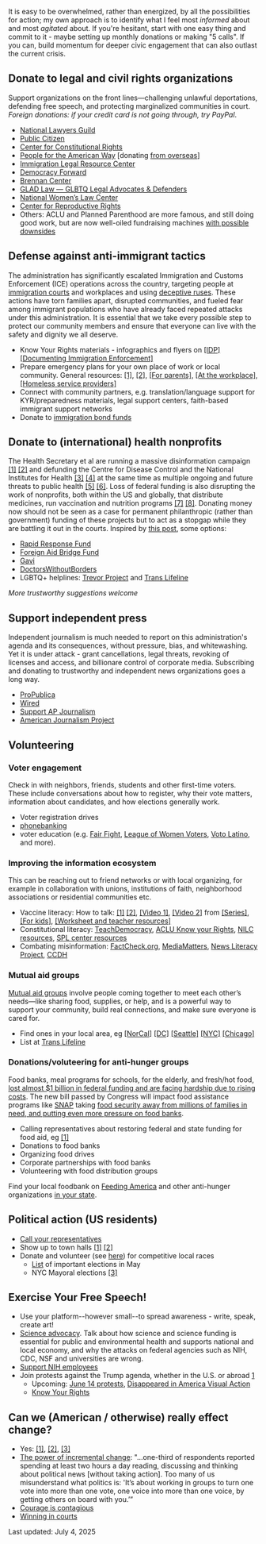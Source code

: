It is easy to be overwhelmed, rather than energized, by all the possibilities for action; my own approach is to identify what I feel most *informed* about and most *agitated* about. If you're hesitant, start with one easy thing and commit to it - maybe setting up monthly donations or making "5 calls". If you can, build momentum for deeper civic engagement that can also outlast the current crisis.
 
## Donate to legal and civil rights organizations
Support organizations on the front lines—challenging unlawful deportations, defending free speech, and protecting marginalized communities in court. *Foreign donations: if your credit card is not going through, try PayPal*.
- [National Lawyers Guild](https://www.nlg.org/donate)
- [Public Citizen](https://www.citizen.org/)
- [Center for Constitutional Rights](https://ccrjustice.org/)
- [People for the American Way](https://www.pfaw.org/) [donating [from overseas](https://act.pfaw.org/donate/donate-to-people-for-the-american-way-international/?source=pfaw_faq&&)]
- [Immigration Legal Resource Center](https://www.ilrc.org/who-we-are)
- [Democracy Forward](https://www.democracyforward.org/)
- [Brennan Center](https://www.brennancenter.org/)
- [GLAD Law — GLBTQ Legal Advocates & Defenders](https://www.glad.org/)
- [National Women’s Law Center](https://nwlc.org/)
- [Center for Reproductive Rights](https://reproductiverights.org/)
- Others: ACLU and Planned Parenthood are more famous, and still doing good work, but are now well-oiled fundraising machines [with possible downsides](https://www.newyorker.com/news/our-columnists/the-asymmetry-in-the-abortion-rights-movement)

## Defense against anti-immigrant tactics
The administration has significantly escalated Immigration and Customs Enforcement (ICE) operations across the country, targeting people at [immigration courts](https://www.theguardian.com/us-news/2025/may/22/ice-arrests-immigration-courts) and workplaces and using [deceptive ruses](https://www.immigrantdefenseproject.org/ice-ruses/). These actions have torn families apart, disrupted communities, and fueled fear among immigrant populations who have already faced repeated attacks under this administration. It is essential that we take every possible step to protect our community members and ensure that everyone can live with the safety and dignity we all deserve.

- Know Your Rights materials - infographics and flyers on [[IDP]](https://www.immigrantdefenseproject.org/know-your-rights-with-ice/) [[Documenting Immigration Enforcement]](https://library.witness.org/product/filming-immigration-enforcement/)
- Prepare emergency plans for your own place of work or local community. General resources: [[1]](https://www.clasp.org/immigration-raid-resources/), [[2]](https://michiganimmigrant.org/sites/default/files/2025-03/preparing-your-community-for-immigration-raids-toolkit-2025.pdf), [[For parents]](https://www.immigrantdefenseproject.org/wp-content/uploads/Emergency-Preparedness-Toolkit.pdf), [[At the workplace]](https://www.nyic.org/wp-content/uploads/2025/01/Immigration-Enforcement-at-the-Workplace-NYIC-2024.12.13-1.pdf), [[Homeless service providers]](https://homelesslaw.org/wp-content/uploads/2025/01/ICE-Guidance.pdf) 
- Connect with community partners, e.g. translation/language support for KYR/preparedness materials, legal support centers, faith-based immigrant support networks
- Donate to [immigration bond funds](https://www.communityjusticeexchange.org/en/nbfn-directory_)

  
## Donate to (international) health nonprofits
The Health Secretary et al are running a massive disinformation campaign [[1]](https://www.npr.org/sections/shots-health-news/2025/03/28/nx-s1-5344010/fda-peter-marks-rfk-jr) [[2]](https://www.theguardian.com/us-news/2025/apr/16/rjk-jr-rise-autism-diagnoses) and defunding the Centre for Disease Control and the National Institutes for Health [[3]](https://www.wired.com/story/cdc-gutted-rif/) [[4]](https://www.nature.com/articles/d41586-025-01099-8) at the same time as multiple ongoing and future threats to public health [[5]](https://healthpolicy-watch.news/us-measles-cases-soar-as-health-secretary-sends-mixed-messages-about-vaccines/) [[6]](https://www.theguardian.com/world/2025/feb/16/monday-briefing-whether-it-becomes-a-pandemic-or-not-the-bird-flu-crisis-warrants-attention). Loss of federal funding is also disrupting the work of nonprofits, both within the US and globally, that distribute medicines, run vaccination and nutrition programs [[7]](https://apnews.com/article/trump-africa-aid-freeze-pepfar-usaid-hiv-d1c34ac35af30e8f680f580f7d1b3029) [[8]](https://www.nytimes.com/2025/02/27/health/usaid-contract-terminations.html). Donating money now should not be seen as a case for permanent philanthropic (rather than government) funding of these projects but to act as a stopgap while they are battling it out in the courts. Inspired by [this post](https://www.scientificdiscovery.dev/p/we-dont-have-to-sit-back-and-just), some options: 

- [Rapid Response Fund](https://www.founderspledge.com/funds/rapid-response-fund)
- [Foreign Aid Bridge Fund](https://www.foreignaidbridgefund.org/)
- [Gavi](https://www.gavi.org/donate)
- [DoctorsWithoutBorders](https://www.doctorswithoutborders.org/)
- LGBTQ+ helplines: [Trevor Project](https://www.thetrevorproject.org/get-help/) and [Trans Lifeline](https://translifeline.org/)

*More trustworthy suggestions welcome*

## Support independent press
Independent journalism is much needed to report on this administration's agenda and its consequences, without pressure, bias, and whitewashing. Yet it is under attack - grant cancellations, legal threats, revoking of licenses and access, and billionare control of corporate media. Subscribing and donating to trustworthy and independent news organizations goes a long way.
- [ProPublica](https://www.propublica.org/)
- [Wired](https://www.wired.com/)
- [Support AP Journalism](https://apnews.com/donate)
- [American Journalism Project](https://www.theajp.org/our-portfolio/)

## Volunteering

### Voter engagement
Check in with neighbors, friends, students and other first-time voters. These include conversations about how to register, why their vote matters, information about candidates, and how elections generally work.
- Voter registration drives
- [phonebanking](https://www.impactive.io/blog/what-is-phone-banking-and-why-is-it-important)
- voter education (e.g. [Fair Fight](https://www.fairfight.com/lfgv), [League of Women Voters](https://www.lwv.org/), [Voto Latino](https://votolatino.org/understand/), and more).

### Improving the information ecosystem 
This can be reaching out to friend networks or with local organizing, for example in collaboration with unions, institutions of faith, neighborhood associations or residential communities etc.
   - Vaccine literacy: How to talk: [[1]](https://www.unicef.org/how-talk-about-vaccines) [[2]](https://gillings-projects.unc.edu/cph-articles/how-do-i-talk-about-vaccines), [[Video 1]](https://www.youtube.com/watch?v=ZjlINJWJm_k), [[Video 2]](https://www.youtube.com/watch?v=pMllRXkzDsA&list=PLuhZ6_ONjgIlg_LXSb4kOJpAVGLvzzNJd&index=1) from [[Series]](https://www.youtube.com/@Stanford_CHE/playlists), [[For kids]](https://www.chop.edu/parents-pack/resources/kids-and-teens-resources), [[Worksheet and teacher resources]](https://www.sabes.org/content/teaching-about-vaccines-lesson-materials/math-and-numeracy-sabes-mathematics-and-adult)
   - Constitutional literacy: [TeachDemocracy](https://teachdemocracy.org/), [ACLU Know your Rights](https://www.aclu.org/know-your-rights), [NILC resources](https://www.nilc.org/resources), [SPL center resources](https://www.splcenter.org/resources)
   - Combating misinformation: [FactCheck.org](https://www.factcheck.org/), [MediaMatters](https://www.mediamatters.org/about-us), [News Literacy Project](https://newslit.org/), [CCDH](https://counterhate.com/our-work/)
 
### Mutual aid groups
[Mutual aid groups](https://afsc.org/news/how-create-mutual-aid-network) involve people coming together to meet each other’s needs—like sharing food, supplies, or help, and is a powerful way to support your community, build real connections, and make sure everyone is cared for. 
   - Find ones in your local area, eg [[NorCal]](https://www.norcalresist.org/) [[DC]](https://www.dcmigrantmutualaid.org/) [[Seattle]](https://docs.google.com/spreadsheets/d/e/2PACX-1vSh724qD3iVITCGvd9RBpp5Lkb6Kc6VgWrp8dzzem3lFftnQ_C3E3LY51JLnfrAxj2VMVj3OKMhcHLa/pubhtml?gid=0&single=true) [[NYC]](https://mutualaid.nyc/mutual-aid-groups/) [[Chicago]](https://linktr.ee/communitykitchenchicago)
   - List at [Trans Lifeline](https://translifeline.org/resource_category/mutual-aid-funds/)


### Donations/voluteering for anti-hunger groups
Food banks, meal programs for schools, for the elderly, and fresh/hot food, [lost almost $1 billion in federal funding and are facing hardship due to rising costs](https://www.today.com/food/news/usda-food-bank-cuts-rcna200070). The new bill passed by Congress will impact food assistance programs like [SNAP](https://www.cbpp.org/research/food-assistance/the-supplemental-nutrition-assistance-program-snap) taking [food security away from millions of families in need, and putting even more pressure on food banks](https://www.americanprogress.org/article/the-one-big-beautiful-bills-snap-cuts-would-strain-food-banks-amid-rising-food-insecurity/).
- Calling representatives about restoring federal and state funding for food aid, eg [[1]](https://5calls.org/issue/usda-funding-cuts-food-banks-school-nutrition/)
- Donations to food banks
- Organizing food drives
- Corporate partnerships with food banks
- Volunteering with food distribution groups

Find your local foodbank on [Feeding America](https://www.feedingamerica.org/find-your-local-foodbank) and other anti-hunger organizations [in your state](https://frac.org/about/1303-2).
  

## Political action (US residents)
- [Call your representatives](https://5calls.org/)
- Show up to town halls [[1]](https://indivisible.org/town-hall-resources) [[2]](https://www.lwv.org/blog/your-members-congress-must-attend-town-halls-turn-heat)
- Donate and volunteer (see [here](#volunteering)) for competitive local races
  - [List](https://boltsmag.org/whats-on-the-ballot/guide-to-elections-in-may-2025/) of important elections in May
  - NYC Mayoral elections [[3]](https://region9a.uaw.org/news/dreamnyc)

## Exercise Your Free Speech!
- Use your platform--however small--to spread awareness - write, speak, create art!
- [Science advocacy](https://sciencehomecoming.com/). Talk about how science and science funding is essential for public and environmental health and supports national and local economy, and why the attacks on federal agencies such as NIH, CDC, NSF and universities are wrong.
- [Support NIH employees](https://act.standupforscience.net/forms/add-name-bethesda-declaration/?source=website&utm_source=website&utm_campaign=bethesdadec) 
- Join protests against the Trump agenda, whether in the U.S. or abroad [1](https://www.theguardian.com/world/live/2025/apr/05/hands-off-protests-trump-administration)
  - Upcoming: [June 14 protests](https://www.nokings.org/), [Disappeared in America Visual Action](https://www.mobilize.us/notabovethelaw/c/disappeared-in-america-action/event/create/?utm_source=publiccitizen)
  - [Know Your Rights](know-your-rights.md#protesting)


## Can we (American / otherwise) really effect change?
- Yes: [[1]](https://omeka.uottawa.ca/recipro/exhibits/show/the-transnational-anti-aparthe/cw-and-anti-apartheid), [[2]](https://en.wikipedia.org/wiki/Opposition_to_United_States_involvement_in_the_Vietnam_War), [[3]](https://en.wikipedia.org/wiki/The_Politics_of_Nonviolent_Action)
- [The power of incremental change](https://www.theguardian.com/commentisfree/2025/mar/14/trump-democrats-political-change):
"...one-third of respondents reported spending at least two hours a day reading, discussing and thinking about political news [without taking action]. Too many of us misunderstand what politics is: 'It’s about working in groups to turn one vote into more than one vote, one voice into more than one voice, by getting others on board with you.’”
- [Courage is contagious](https://www.newyorker.com/news/the-weekend-essay/so-you-want-to-be-a-dissident)
- [Winning in courts](https://www.nytimes.com/interactive/2025/us/trump-administration-lawsuits.html)

Last updated: July 4, 2025
